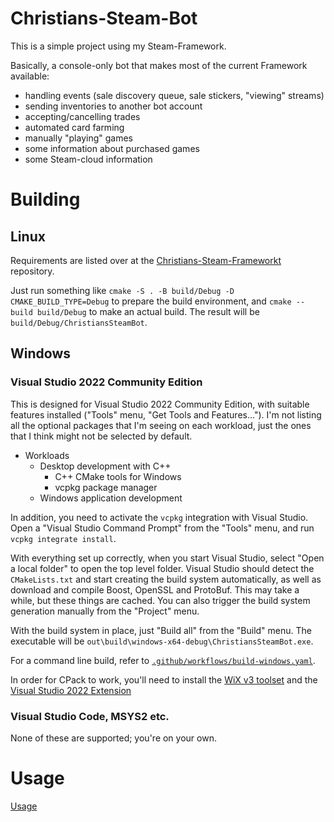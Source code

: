 # Christians-Steam-Bot

This is a simple project using my Steam-Framework.

Basically, a console-only bot that makes most of the current Framework available:
* handling events (sale discovery queue, sale stickers, "viewing" streams)
* sending inventories to another bot account
* accepting/cancelling trades
* automated card farming
* manually "playing" games
* some information about purchased games
* some Steam-cloud information

# Building

## Linux

Requirements are listed over at the [Christians-Steam-Frameworkt](https://github.com/Christian-Stieber/Christians-Steam-Framework) repository.

Just run something like `cmake -S . -B build/Debug -D CMAKE_BUILD_TYPE=Debug` to prepare the build environment, and `cmake --build build/Debug` to make an actual build. The result will be `build/Debug/ChristiansSteamBot`.

## Windows

### Visual Studio 2022 Community Edition

This is designed for Visual Studio 2022 Community Edition, with suitable features installed ("Tools" menu, "Get Tools and Features..."). I'm not listing all the optional packages that I'm seeing on each workload, just the ones that I think might not be selected by default.

* Workloads
  * Desktop development with C++
    * C++ CMake tools for Windows
    * vcpkg package manager
  * Windows application development

In addition, you need to activate the `vcpkg` integration with Visual Studio. Open a "Visual Studio Command Prompt" from the "Tools" menu, and run `vcpkg integrate install`.

With everything set up correctly, when you start Visual Studio, select "Open a local folder" to open the top level folder. Visual Studio should detect the `CMakeLists.txt` and start creating the build system automatically, as well as download and compile Boost, OpenSSL and ProtoBuf. This may take a while, but these things are cached. You can also trigger the build system generation manually from the "Project" menu.

With the build system in place, just "Build all" from the "Build" menu. The executable will be `out\build\windows-x64-debug\ChristiansSteamBot.exe`.

For a command line build, refer to [`.github/workflows/build-windows.yaml`](https://github.com/Christian-Stieber/Christians-Steam-Bot/blob/main/.github/workflows/build-windows.yaml).

In order for CPack to work, you'll need to install the [WiX v3 toolset](https://github.com/wixtoolset/wix3/releases/) and the [Visual Studio 2022 Extension](https://marketplace.visualstudio.com/items?itemName=WixToolset.WixToolsetVisualStudio2022Extension)

### Visual Studio Code, MSYS2 etc.

None of these are supported; you're on your own.

# Usage

[Usage](Docs.md)

